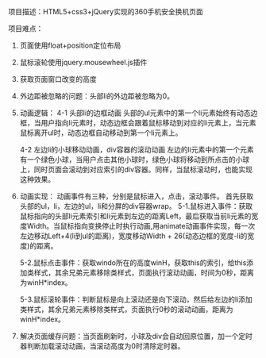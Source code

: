 项目描述：HTML5+css3+jQuery实现的360手机安全换机页面

项目难点：

1. 页面使用float+position定位布局
2. 鼠标滚轮使用jquery.mousewheel.js插件
3. 获取页面窗口改变的高度
4. 外边距被忽略的问题：头部li的外边距被忽略为0。
5. 动画逻辑：
   4-1 头部li的边框动画
   头部的ul元素中的第一个li元素始终有动态边框，当用户指向li元素时，动态边框会跟着鼠标移动到对应的li元素上，当元素鼠标离开ul时，动态边框自动移动到第一个li元素上。

   4-2 左边li的小球移动动画，div容器的滚动动画
   左边的li元素中的第一个元素有一个绿色小球，当用户点击其他小球时，绿色小球将移动到所点击的小球上，同时页面会滚动到对应索引的div容器。同样，当鼠标滚动时，也能实现这种效果。

6. 动画实现：
   动画事件有三种，分别是鼠标进入，点击，滚动事件。
   首先获取头部的ul，li，左边的ul，li和分屏的div容器wrap。
   5-1.鼠标进入事件：获取鼠标指向的头部li元素索引和li元素到左边的距离Left，最后获取当前li元素的宽度Width。当鼠标指向变换停止时执行动画,用animate动画事件实现，每一次左边移动Left+4(li到ul的距离)，宽度移动Width + 26(动态边框的宽度-li的宽度)的距离。
   
   5-2.鼠标点击事件：获取windo所在的高度winH，获取this的索引，给this添加类样式，其余兄弟元素移除类样式，页面执行滚动动画，时间为0秒，距离为winH*index。

   5-3.鼠标滚轮事件：判断鼠标是向上滚动还是向下滚动，然后给左边的li添加类样式，其余兄弟元素移除类样式，页面执行0秒的滚动动画，距离为winH*index。

6. 解决页面缓存问题：当页面刷新时，小球及div会自动回原位置，加一个定时器判断加载滚动动画，当滚动高度为0时清除定时器。
